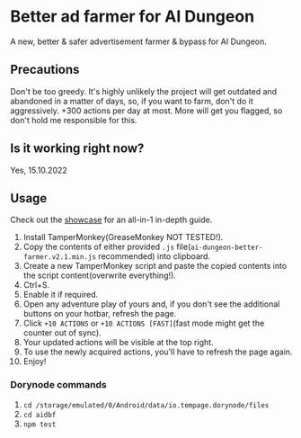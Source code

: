 # Better ad farmer for AI Dungeon
A new, better & safer advertisement farmer & bypass for AI Dungeon.

## Precautions
Don't be too greedy. It's highly unlikely the project will get outdated and abandoned in a matter of days, so, if you want to farm, don't do it aggressively. +300 actions per day at most. More will get you flagged, so don't hold me responsible for this.

## Is it working right now?
Yes, 15.10.2022

## Usage
Check out the [showcase](https://check.the.url/you-are-too-early-and-i-am-too-lazy) for an all-in-1 in-depth guide.
1. Install TamperMonkey(GreaseMonkey NOT TESTED!).
2. Copy the contents of either provided `.js` file(`ai-dungeon-better-farmer.v2.1.min.js` recommended) into clipboard.
3. Create a new TamperMonkey script and paste the copied contents into the script content(overwrite everything!).
4. Ctrl+S.
5. Enable it if required.
6. Open any adventure play of yours and, if you don't see the additional buttons on your hotbar, refresh the page.
7. Click `+10 ACTIONS` or `+10 ACTIONS [FAST]`(fast mode might get the counter out of sync).
8. Your updated actions will be visible at the top right.
9. To use the newly acquired actions, you'll have to refresh the page again.
10. Enjoy!

### Dorynode commands
1. `cd /storage/emulated/0/Android/data/io.tempage.dorynode/files`
2. `cd aidbf`
3. `npm test`
